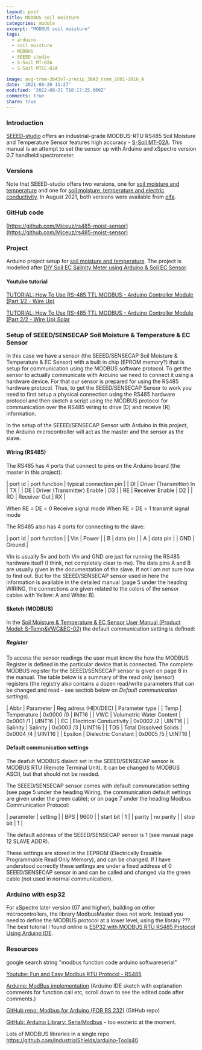 ```yaml
---
layout: post
title: MODBUS soil moisture
categories: module
excerpt: "MODBUS soil moisture"
tags:
  - arduino
  - soil moisture
  - MODBUS
  - SEEED studio
  - S-Soil MT-02A
  - S-Soil MTEC-02A

image: avg-trmm-3b43v7-precip_3B43_trmm_2001-2016_A
date: '2021-08-20 11:27'
modified: '2022-08-21 T18:17:25.000Z'
comments: true
share: true
---
```


### Introduction

[SEEED-studio](https://www.seeedstudio.com/) offers an industrial-grade MODBUS-RTU RS485 Soil Moisture and Temperature Sensor features high accuracy - [S-Soil MT-02A](https://www.seeedstudio.com/RS485-Soil-Moisture-Temperature-Sensor-S-Soil-MT-02-p-4634.html). This manual is an attempt to set the sensor up with Arduino and xSpectre version 0.7 handheld spectrometer.

### Versions

Note that SEEED-studio offers two versions, one for [soil moisture and temperature](https://www.seeedstudio.com/RS485-Soil-Moisture-Temperature-Sensor-S-Soil-MT-02-p-4634.html) and one for [soil moisture, temperature and electric conductivity](https://www.seeedstudio.com/RS485-Soil-Moisture-Temperature-EC-Sensor-S-Soil-MTEC-02-p-4633.html). In August 2021, both versions were available from [elfa](https://www.elfa.se/en/industrial-soil-moisture-temperature-sensor-modbus-rtu-rs485-2v-analogue-ip68-seeed-studio-101990668/p/30215414?track=true&no-cache=true&marketingPopup=false).

### GitHub code

[https://github.com/Miceuz/rs485-moist-sensor](https://github.com/Miceuz/rs485-moist-sensor)

### Project

Arduino project setup for [soil moisture and temperature](https://www.seeedstudio.com/RS485-Soil-Moisture-Temperature-Sensor-S-Soil-MT-02-p-4634.html). The project is modelled after [DIY Soil EC Salinity Meter using Arduino & Soil EC Sensor](https://how2electronics.com/diy-soil-ec-salinity-meter-using-arduino-soil-ec-sensor/).

#### Youtube tutorial

[TUTORIAL: How To Use RS-485 TTL MODBUS - Arduino Controller Module (Part 1/2 - Wire Up)](https://www.youtube.com/watch?v=HPZrGuBtk_c)

[TUTORIAL: How To Use RS-485 TTL MODBUS - Arduino Controller Module (Part 2/2 - Wire Up) Solar](https://www.youtube.com/watch?v=tBw15SfmuwI)

### Setup of SEEED/SENSECAP Soil Moisture & Temperature & EC Sensor

In this case we have a sensor (the SEEED/SENSECAP Soil Moisture & Temperature & EC Sensor) with a built in chip (EPROM memory?) that is setup for communication using the MODBUS software protocol. To get the sensor to actually communicate with Arduino we need to connect it using a hardware device. For that our sensor is prepared for using the RS485 hardware protocol. Thus, to get the SEEED/SENSECAP Sensor to work you need to first setup a physical connection using the RS485 hardware protocol and then sketch a script using the MODBUS protocol for communication over the RS485 wiring to drive (D) and receive (R) information.

In the setup of the SEEED/SENSECAP Sensor with Arduino in this project, the Arduino microcontroller will act as the master and the sensor as the slave.

#### Wiring (RS485)

The RS485 has 4 ports that connect to pins on the Arduino board (the master in this project):

| port id | port function | typical connection pin |
| DI | Driver (Transmitter) In | TX |
| DE | Driver (Transmitter) Enable  | D3  |
| RE | Receiver Enable | D2 |
| RO | Receiver Out | RX |  

When RE = DE = 0 Receive signal mode
When RE = DE = 1 transmit signal mode

The RS485 also has 4 ports for connecting to the slave:

| port id | port function |
| Vin | Power |
| B | data pin  |
| A | data pin |
| GND | Ground |

Vin is usually 5v and both Vin and GND are just for running the RS485 hardware itself (I think, not completely clear to me). The data pins A and B are usually given in the documentation of the slave. If not I am not sure how to find out. But for the SEEED/SENSECAP sensor used in here the information is available in the detailed manual (page 5 under the heading WIRING, the connections are given related to the colors of the sensor cables with Yellow: A and White: B).

#### Sketch (MODBUS)

In the [Soil Moisture & Temperature & EC Sensor User Manual (Product Model: S-Temp&VWC&EC-02)](#) the default communication setting is defined:

##### Register

To access the sensor readings the user must know the how the MODBUS Register is defined in the particular device that is connected. The complete MODBUS register for the SEEED/SENSECAP sensor is given on page 8 in the manual. The table below is a summary of the read only (sensor) registers (the registry also contains a dozen read/write parameters that can be changed and read - see sectiob below on _Default communication settings_).

| Abbr | Parameter | Reg adress (HEX/DEC) | Parameter type |
| Temp | Temperature | 0x0000 /0 | INT16 |
| VWC | Volumetric Water Content | 0x0001 /1 | UINT16 |
| EC | Electrical Conductivity | 0x0002 /2 | UINT16 |
| Salinity | Salinity | 0x0003 /3 | UINT16 |
| TDS | Total Dissolved Solids | 0x0004 /4 | UINT16 |
| Epsilon | Dielectric Constant | 0x0005 /5 | UINT16 |

#### Default communication settings

The deafult MODBUS dialect set in the SEEED/SENSECAP sensor is MODBUS RTU (Remote Terminal Unit). It can be changed to MODBUS ASCII, but that should not be needed.

The SEEED/SENSECAP sensor comes with default communication setting (see page 5 under the heading Wiring, the communication default settings are given under the green cable); or on page 7 under the heading Modbus Communication Protocol:

| parameter | setting |
| BPS | 9600 |
| start bit | 1  |
| parity | no parity |
| stop bit | 1 |

The default address of the SEEED/SENSECAP sensor is 1 (see manual page 12 SLAVE ADDR).

These settings are stored in the EEPROM (Electrically Erasable Programmable Read Only Memory), and can be changed. If I have understood correctly these settings are under a fixed address of 0 SEEED/SENSECAP sensor in and can be called and changed via the green cable (not used in normal communication).

### Arduino with esp32

For xSpectre later version (07 and higher), building on other microcontrollers, the library ModbusMaster does not work. Instead you need to define the MODBUS protocol at a lower level, using the library ???. The best tutorial I found online is [ESP32 with MODBUS RTU RS485 Protocol Using Arduino IDE](https://microdigisoft.com/esp32-with-modbus-rtu-rs485-protocol-using-arduino-ide/).

### Resources

google search string "modbus function code arduino softwareserial"

[Youtube: Fun and Easy Modbus RTU Protocol - RS485](https://www.youtube.com/watch?v=nhQ_HQC7CRg)

[Arduino: ModBus implementation](https://forum.arduino.cc/t/modbus-implemntation/674118) (Arduino IDE sketch with explanation comments for function call etc, scroll down to see the edited code after comments.)

[GitHub repo: Modbus for Arduino (FOR RS 232)](https://github.com/mcci-catena/Modbus-for-Arduino/blob/master/examples/software_serial_simple_host/software_serial_simple_host.ino) (GitHub repo)

[GitHub: Arduino Library: SerialModbus](https://github.com/legicore/SerialModbus) - too esoteric at the moment.

Lots of MODBUS libraries in a single repo
https://github.com/IndustrialShields/arduino-Tools40
